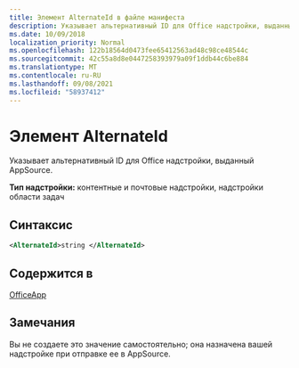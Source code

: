 ```yaml
---
title: Элемент AlternateId в файле манифеста
description: Указывает альтернативный ID для Office надстройки, выданный AppSource.
ms.date: 10/09/2018
localization_priority: Normal
ms.openlocfilehash: 122b18564d0473fee65412563ad48c98ce48544c
ms.sourcegitcommit: 42c55a8d8e0447258393979a09f1ddb44c6be884
ms.translationtype: MT
ms.contentlocale: ru-RU
ms.lasthandoff: 09/08/2021
ms.locfileid: "58937412"
---
```

# <a name="alternateid-element"></a>Элемент AlternateId

Указывает альтернативный ID для Office надстройки, выданный AppSource.

**Тип надстройки:** контентные и почтовые надстройки, надстройки области задач

## <a name="syntax"></a>Синтаксис

```XML
<AlternateId>string </AlternateId>
```

## <a name="contained-in"></a>Содержится в

[OfficeApp](officeapp.md)

## <a name="remarks"></a>Замечания

Вы не создаете это значение самостоятельно; она назначена вашей надстройке при отправке ее в AppSource.

